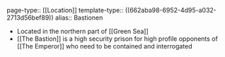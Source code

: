 page-type:: [[Location]]
template-type:: ((662aba98-6952-4d95-a032-2713d56bef89))
alias:: Bastionen

- Located in the northern part of [[Green Sea]]
- [[The Bastion]] is a high security prison for high profile opponents of [[The Emperor]] who need to be contained and interrogated